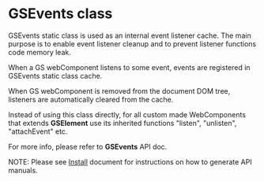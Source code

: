 # GSEvents class
 
GSEvents static class is used as an internal event listener cache. The main purpose is to enable event listener cleanup and to prevent listener functions code memory leak.
 
When a GS webComponent listens to some event, events are registered in GSEvents static class cache.
 
When GS webComponent is removed from the document DOM tree, listeners are automatically cleared from the cache.
 
Instead of using this class directly, for all custom made WebComponents that extends **GSElement** use its inherited functions "listen", "unlisten", "attachEvent" etc.
 
For more info, please refer to **GSEvents** API doc.
 
NOTE: Please see [Install](../install.md) document for instructions on how to generate API manuals.
 
